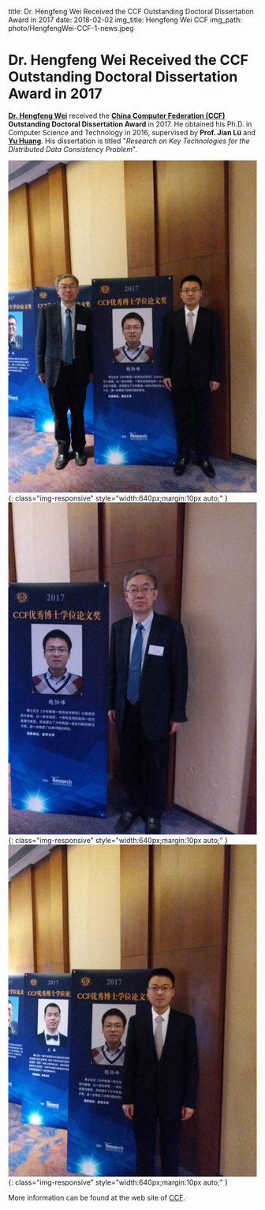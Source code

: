 title: Dr. Hengfeng Wei Received the CCF Outstanding Doctoral Dissertation Award in 2017
date: 2018-02-02
img_title: Hengfeng Wei CCF
img_path: photo/HengfengWei-CCF-1-news.jpeg



# Dr. Hengfeng Wei Received the CCF Outstanding Doctoral Dissertation Award in 2017

[**Dr. Hengfeng Wei**](http://moon.nju.edu.cn/people/hengfengwei/) received the **[China Computer Federation (CCF)](http://www.ccf.org.cn/sites/ccf/) Outstanding Doctoral Dissertation Award** in 2017.
He obtained his Ph.D. in Computer Science and Technology in 2016,
supervised by **Prof. Jian Lü** and **[Yu Huang](http://cs.nju.edu.cn/yuhuang)**.
His dissertation is titled "*Research on Key Technologies for the Distributed Data Consistency Problem*".

![](/static/photo/HengfengWei-CCF-1.jpeg){: class="img-responsive" style="width:640px;margin:10px auto;" }
![](/static/photo/HengfengWei-CCF-2.jpeg){: class="img-responsive" style="width:640px;margin:10px auto;" }
![](/static/photo/HengfengWei-CCF-3.jpeg){: class="img-responsive" style="width:640px;margin:10px auto;" }


More information can be found at the web site of [CCF](http://www.ccf.org.cn/c/2018-01-03/622073.shtml).
